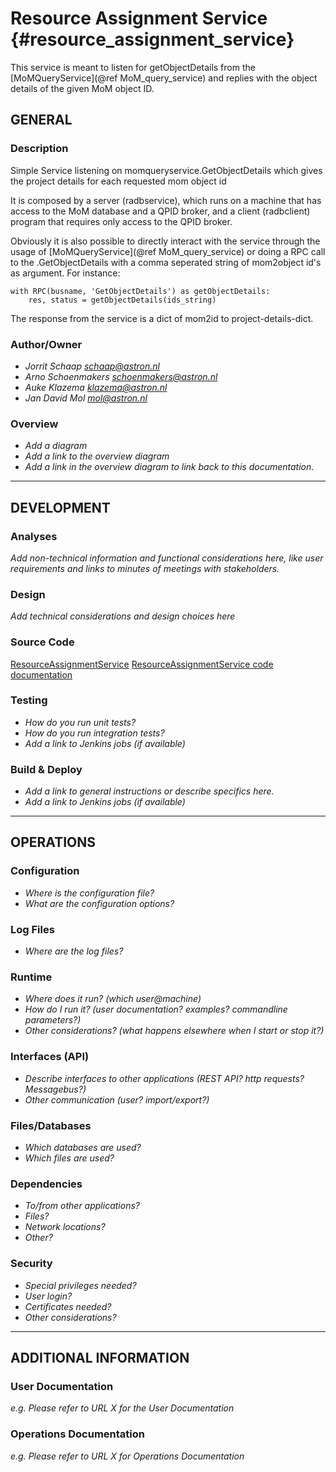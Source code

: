 # Resource Assignment Service {#resource_assignment_service}

This service is meant to listen for getObjectDetails from the [MoMQueryService](@ref MoM_query_service) and 
replies with the object details of the given MoM object ID.

## GENERAL

### Description
Simple Service listening on momqueryservice.GetObjectDetails
which gives the project details for each requested mom object id

It is composed by a server (radbservice), which runs on a machine that has access to the MoM database and a QPID broker,
and a client (radbclient) program that requires only access to the QPID broker. 

Obviously it is also possible to directly interact with the service through the usage of 
[MoMQueryService](@ref MoM_query_service) or doing a RPC call to the <busname>.GetObjectDetails with a
comma seperated string of mom2object id's as argument.
For instance:
```
with RPC(busname, 'GetObjectDetails') as getObjectDetails:
    res, status = getObjectDetails(ids_string)
```

The response from the service is a dict of mom2id to project-details-dict.


### Author/Owner
- *Jorrit Schaap <schaap@astron.nl>*
- *Arno Schoenmakers <schoenmakers@astron.nl>*
- *Auke Klazema <klazema@astron.nl>*
- *Jan David Mol <mol@astron.nl>*

### Overview
- *Add a diagram*
- *Add a link to the overview diagram*
- *Add a link in the overview diagram to link back to this documentation*.

- - -

## DEVELOPMENT

### Analyses
*Add non-technical information and functional considerations here, like user requirements and links to minutes of 
meetings with stakeholders.*

### Design
*Add technical considerations and design choices here*

### Source Code
[ResourceAssignmentService](https://svn.astron.nl/LOFAR/trunk/SAS/ResourceAssignment/ResourceAssignmentService/)
[ResourceAssignmentService code documentation](https://svn.astron.nl/lofardoc/SW-90/dir_7a79603101732cc19e86e9179da6d45f.html)


### Testing
- *How do you run unit tests?*
- *How do you run integration tests?*
- *Add a link to Jenkins jobs (if available)*

### Build & Deploy
- *Add a link to general instructions or describe specifics here.*
- *Add a link to Jenkins jobs (if available)*

- - -

## OPERATIONS 

### Configuration
- *Where is the configuration file?*
- *What are the configuration options?*

### Log Files
- *Where are the log files?*

### Runtime
- *Where does it run? (which user@machine)*
- *How do I run it? (user documentation? examples? commandline parameters?)*
- *Other considerations? (what happens elsewhere when I start or stop it?)*

### Interfaces (API)
- *Describe interfaces to other applications (REST API? http requests? Messagebus?)* 
- *Other communication (user? import/export?)*

### Files/Databases
- *Which databases are used?*
- *Which files are used?*

### Dependencies
- *To/from other applications?*
- *Files?*
- *Network locations?*
- *Other?*

### Security
- *Special privileges needed?*
- *User login?*
- *Certificates needed?*
- *Other considerations?*

- - -

## ADDITIONAL INFORMATION

### User Documentation

*e.g. Please refer to URL X for the User Documentation*

### Operations Documentation

*e.g. Please refer to URL X for Operations Documentation*

